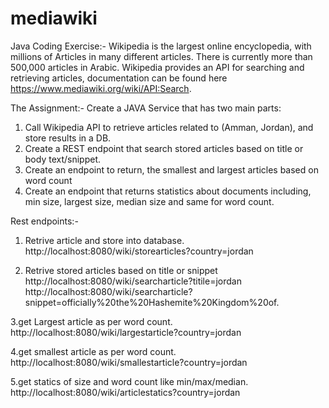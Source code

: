 # mediawiki

Java Coding Exercise:-
Wikipedia is the largest online encyclopedia, with millions of Articles in many different articles. There is
currently more than 500,000 articles in Arabic.
Wikipedia provides an API for searching and retrieving articles, documentation can be found here
https://www.mediawiki.org/wiki/API:Search.

The Assignment:-
Create a JAVA Service that has two main parts:
1. Call Wikipedia API to retrieve articles related to (Amman, Jordan), and store results in a DB.
2. Create a REST endpoint that search stored articles based on title or body text/snippet.
3. Create an endpoint to return, the smallest and largest articles based on word count
4. Create an endpoint that returns statistics about documents including, min size, largest size,
median size and same for word count. 

Rest endpoints:-
1. Retrive article and store into database.
http://localhost:8080/wiki/storearticles?country=jordan

2. Retrive stored articles based on title or snippet
http://localhost:8080/wiki/searcharticle?titile=jordan
http://localhost:8080/wiki/searcharticle?snippet=officially%20the%20Hashemite%20Kingdom%20of.

3.get Largest article as per word count.
http://localhost:8080/wiki/largestarticle?country=jordan

4.get smallest article as per word count.
http://localhost:8080/wiki/smallestarticle?country=jordan

5.get statics of size and word count like min/max/median.
http://localhost:8080/wiki/articlestatics?country=jordan
